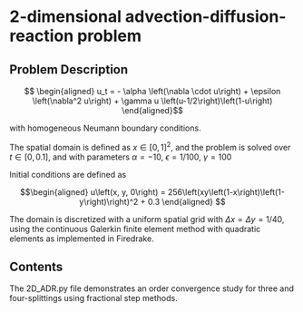 # 2-dimensional advection-diffusion-reaction problem


## Problem Description

```math

\begin{aligned}
u_t = - \alpha \left(\nabla \cdot u\right) + \epsilon
  \left(\nabla^2 u\right) + \gamma u \left(u-1/2\right)\left(1-u\right)
\end{aligned}
```
with homogeneous Neumann boundary conditions.


The spatial domain is defined as $`x \in [0,1]^2 `$, and the problem is solved over $` t  \in [0,0.1] `$, and with parameters $\alpha = -10$, $\epsilon=1/100$, $\gamma = 100$

Initial conditions are defined as 
```math
\begin{aligned}
  u\left(x, y, 0\right) = 256\left(xy\left(1-x\right)\left(1-y\right)\right)^2 + 0.3
\end{aligned}

```

The domain is discretized with a uniform spatial grid with $` \Delta x = \Delta y = 1/40 `$, using the continuous Galerkin finite element method with
quadratic elements as implemented in Firedrake.

## Contents

The 2D_ADR.py file demonstrates an order convergence study for three and four-splittings using fractional step methods.
